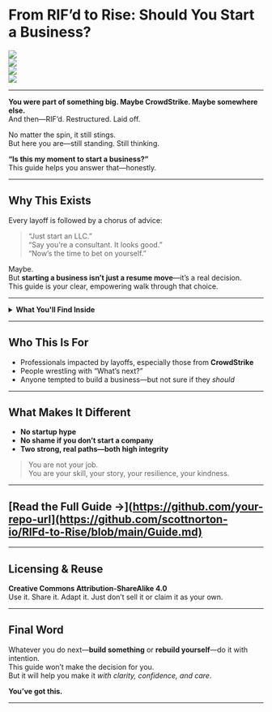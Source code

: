 # From RIF’d to Rise: Should You Start a Business?

[![](https://img.shields.io/badge/Status-Active-blue.svg)](https://github.com/)  
[![](https://img.shields.io/badge/License-CC--BY--SA-lightgrey.svg)](https://creativecommons.org/licenses/by-sa/4.0/)  
[![](https://img.shields.io/badge/Guide%20Type-Self%20Discovery-yellow.svg)](https://github.com/)  
[![](https://img.shields.io/badge/Built%20for-RIF’d%20Professionals-orange.svg)](https://github.com/)

---

**You were part of something big. Maybe CrowdStrike. Maybe somewhere else.**  
And then—RIF’d. Restructured. Laid off.  

No matter the spin, it still stings.  
But here you are—still standing. Still thinking.  

**“Is this my moment to start a business?”**  
This guide helps you answer that—honestly.

---

## Why This Exists

Every layoff is followed by a chorus of advice:  
> “Just start an LLC.”  
> “Say you're a consultant. It looks good.”  
> “Now’s the time to bet on yourself.”

Maybe.  
But **starting a business isn’t just a resume move**—it’s a real decision.  
This guide is your clear, empowering walk through that choice.

---

<details>
<summary><strong>What You'll Find Inside</strong></summary>

### 1. **Welcome + Setup**  
A quick grounding check. Let’s shake off the pressure and start with clarity.

### 2. **The Founder’s Self-Interview**  
A series of gut-level questions:
- Why *really* do you want this?
- Can you go 6 months unpaid?
- Are you chasing a dream—or escaping a feeling?

### 3. **Decision Path**  
Two possible tracks:
- **Build the Business**  
  > A no-fluff, 10-day jumpstart plan to test your idea fast.
- **Reinvent Without the Risk**  
  > A path to reposition yourself, not fake entrepreneurship.

### 4. **Next Steps + Encouragement**  
Practical. Grounded. Human.  
You’ll walk away with a clear action plan.

</details>

---

## Who This Is For

- Professionals impacted by layoffs, especially those from **CrowdStrike**  
- People wrestling with “What’s next?”  
- Anyone tempted to build a business—but not sure if they *should*

---

## What Makes It Different

- **No startup hype**  
- **No shame if you don’t start a company**  
- **Two strong, real paths—both high integrity**

> You are not your job.  
> You are your skill, your story, your resilience, your kindness.

---

## [Read the Full Guide →](https://github.com/your-repo-url](https://github.com/scottnorton-io/RIFd-to-Rise/blob/main/Guide.md)

---

## Licensing & Reuse

**Creative Commons Attribution-ShareAlike 4.0**  
Use it. Share it. Adapt it. Just don’t sell it or claim it as your own.

---

## Final Word

Whatever you do next—**build something** or **rebuild yourself**—do it with intention.  
This guide won’t make the decision for you.  
But it will help you make it *with clarity, confidence, and care*.

**You’ve got this.**

---
